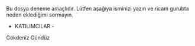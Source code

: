Bu dosya deneme amaçlıdır. Lütfen aşağıya isminizi yazın ve ricam gurubta neden eklediğimi sormayın.

- KATILIMCILAR - 

Gökdeniz Gündüz

